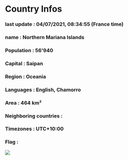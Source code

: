 # Country  Infos
### last update : 04/07/2021, 08:34:55 (France time)

### name : Northern Mariana Islands
### Population : 56'940
### Capital : Saipan
### Region : Oceania
### Languages : English, Chamorro
### Area : 464 km²
### Neighboring countries : 
### Timezones : UTC+10:00

### Flag :
![](https://restcountries.eu/data/mnp.svg)
